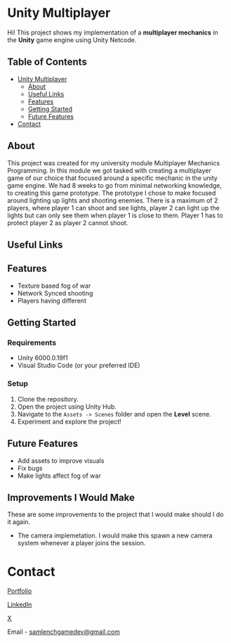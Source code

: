 # Unity Multiplayer

Hi! This project shows my implementation of a **multiplayer mechanics** in the **Unity** game engine using Unity Netcode.
## Table of Contents
- [Unity Multiplayer](#unity-multiplayer)
  * [About](#about)
  * [Useful Links](#useful-links)
  * [Features](#features)
  * [Getting Started](#getting-started)
  * [Future Features](#future-features)
- [Contact](#contact)

## About
This project was created for my university module Multiplayer Mechanics Programming. In this module we got tasked with creating a multiplayer game of our choice that focused around a specific mechanic in the unity game engine. We had 8 weeks to go from minimal networking knowledge, to creating this game prototype. The prototype I chose to make focused around lighting up lights and shooting enemies. There is a maximum of 2 players, where player 1 can shoot and see lights, player 2 can light up the lights but can only see them when player 1 is close to them. Player 1 has to protect player 2 as player 2 cannot shoot. 
## Useful Links

## Features
 - Texture based fog of war
 - Network Synced shooting
 - Players having different 
## Getting Started
### Requirements

 - Unity 6000.0.19f1
 - Visual Studio Code (or your preferred IDE)

### Setup
 1. Clone the repository. 
 2. Open the project using Unity Hub.
 3. Navigate to the `Assets -> Scenes` folder and open the **Level** scene.
 4. Experiment and explore the project!

## Future Features
- Add assets to improve visuals
- Fix bugs
- Make lights affect fog of war

## Improvements I Would Make
  These are some improvements to the project that I would make should I do it again.
  - The camera implemetation. I would make this spawn a new camera system whenever a player joins the session.
# Contact
[Portfolio](https://lenchsam.com)

[LinkedIn](https://www.linkedin.com/in/sam-lench-8586b6279/)

[X](https://x.com/SamLenchGameDev)

Email - samlenchgamedev@gmail.com
